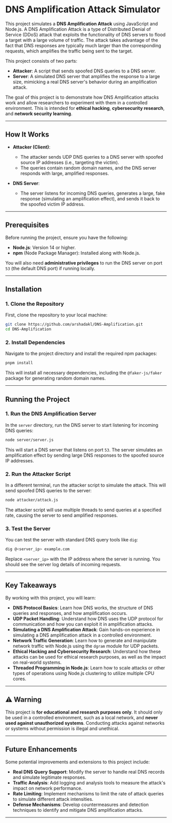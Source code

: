 
# DNS Amplification Attack Simulator

This project simulates a **DNS Amplification Attack** using JavaScript and Node.js. A DNS Amplification Attack is a type of Distributed Denial of Service (DDoS) attack that exploits the functionality of DNS servers to flood a target with a large volume of traffic. The attack takes advantage of the fact that DNS responses are typically much larger than the corresponding requests, which amplifies the traffic being sent to the target.

This project consists of two parts:
- **Attacker**: A script that sends spoofed DNS queries to a DNS server.
- **Server**: A simulated DNS server that amplifies the response to a large size, mimicking a real DNS server's behavior during an amplification attack.

The goal of this project is to demonstrate how DNS Amplification attacks work and allow researchers to experiment with them in a controlled environment. This is intended for **ethical hacking**, **cybersecurity research**, and **network security learning**.

---

## How It Works

- **Attacker (Client)**:
  - The attacker sends UDP DNS queries to a DNS server with spoofed source IP addresses (i.e., targeting the victim).
  - The queries contain random domain names, and the DNS server responds with large, amplified responses.

- **DNS Server**:
  - The server listens for incoming DNS queries, generates a large, fake response (simulating an amplification effect), and sends it back to the spoofed victim IP address.

---

## Prerequisites

Before running the project, ensure you have the following:

- **Node.js**: Version 14 or higher.
- **npm** (Node Package Manager): Installed along with Node.js.

You will also need **administrative privileges** to run the DNS server on port `53` (the default DNS port) if running locally.

---

## Installation

### 1. Clone the Repository

First, clone the repository to your local machine:

```bash
git clone https://github.com/arshadakl/DNS-Amplification.git
cd DNS-Amplification
```

### 2. Install Dependencies

Navigate to the project directory and install the required npm packages:

```bash
pnpm install
```

This will install all necessary dependencies, including the `@faker-js/faker` package for generating random domain names.

---

## Running the Project

### 1. Run the DNS Amplification Server

In the `server` directory, run the DNS server to start listening for incoming DNS queries:

```bash
node server/server.js
```

This will start a DNS server that listens on port `53`. The server simulates an amplification effect by sending large DNS responses to the spoofed source IP addresses.

### 2. Run the Attacker Script

In a different terminal, run the attacker script to simulate the attack. This will send spoofed DNS queries to the server:

```bash
node attacker/attack.js
```

The attacker script will use multiple threads to send queries at a specified rate, causing the server to send amplified responses.

### 3. Test the Server

You can test the server with standard DNS query tools like `dig`:

```bash
dig @<server_ip> example.com
```

Replace `<server_ip>` with the IP address where the server is running. You should see the server log details of incoming requests.

---

## Key Takeaways

By working with this project, you will learn:

- **DNS Protocol Basics**: Learn how DNS works, the structure of DNS queries and responses, and how amplification occurs.
- **UDP Packet Handling**: Understand how DNS uses the UDP protocol for communication and how you can exploit it in amplification attacks.
- **Simulating a DNS Amplification Attack**: Gain hands-on experience in simulating a DNS amplification attack in a controlled environment.
- **Network Traffic Generation**: Learn how to generate and manipulate network traffic with Node.js using the `dgram` module for UDP packets.
- **Ethical Hacking and Cybersecurity Research**: Understand how these attacks can be used for ethical research purposes, as well as the impact on real-world systems.
- **Threaded Programming in Node.js**: Learn how to scale attacks or other types of operations using Node.js clustering to utilize multiple CPU cores.

---

## ⚠️ Warning

This project is **for educational and research purposes only**. It should only be used in a controlled environment, such as a local network, and **never used against unauthorized systems**. Conducting attacks against networks or systems without permission is illegal and unethical.

---

## Future Enhancements

Some potential improvements and extensions to this project include:

- **Real DNS Query Support**: Modify the server to handle real DNS records and simulate legitimate responses.
- **Traffic Analysis**: Add logging and analysis tools to measure the attack's impact on network performance.
- **Rate Limiting**: Implement mechanisms to limit the rate of attack queries to simulate different attack intensities.
- **Defense Mechanisms**: Develop countermeasures and detection techniques to identify and mitigate DNS amplification attacks.

---
